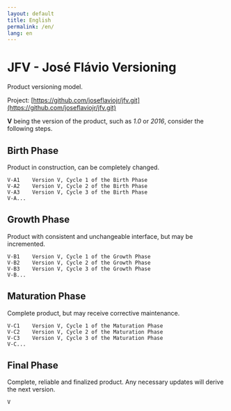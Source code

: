 ```yaml
---
layout: default
title: English
permalink: /en/
lang: en
---
```


# JFV - José Flávio Versioning

Product versioning model.

Project: [https://github.com/joseflaviojr/jfv.git](https://github.com/joseflaviojr/jfv.git)

**V** being the version of the product, such as *1.0* or *2016*, consider the following steps.

## Birth Phase

Product in construction, can be completely changed.

```
V-A1    Version V, Cycle 1 of the Birth Phase
V-A2    Version V, Cycle 2 of the Birth Phase
V-A3    Version V, Cycle 3 of the Birth Phase
V-A...
```

## Growth Phase

Product with consistent and unchangeable interface, but may be incremented.

```
V-B1    Version V, Cycle 1 of the Growth Phase
V-B2    Version V, Cycle 2 of the Growth Phase
V-B3    Version V, Cycle 3 of the Growth Phase
V-B...
```

## Maturation Phase

Complete product, but may receive corrective maintenance.

```
V-C1    Version V, Cycle 1 of the Maturation Phase
V-C2    Version V, Cycle 2 of the Maturation Phase
V-C3    Version V, Cycle 3 of the Maturation Phase
V-C...
```

## Final Phase

Complete, reliable and finalized product.
Any necessary updates will derive the next version.

```
V
```
